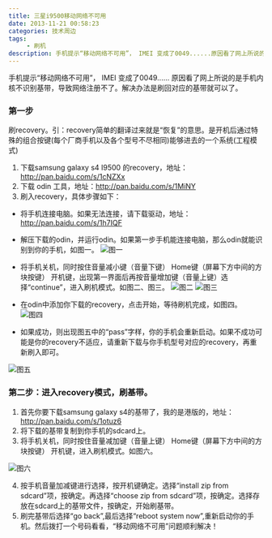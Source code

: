 ```yaml
---
title: 三星i9500移动网络不可用
date: 2013-11-21 00:58:23
categories: 技术周边
tags:
     - 刷机
description: 手机提示“移动网络不可用”， IMEI 变成了0049......原因看了网上所说的是手机内核不识别基带，导致网络注册不了。解决办法是刷回对应的基带就可以了
---
```


手机提示“移动网络不可用”， IMEI 变成了0049...... 原因看了网上所说的是手机内核不识别基带，导致网络注册不了。解决办法是刷回对应的基带就可以了。

### 第一步
刷recovery。引：recovery简单的翻译过来就是“恢复”的意思。是开机后通过特殊的组合按键(每个厂商手机以及各个型号不尽相同)能够进去的一个系统(工程模式)
1. 下载samsung galaxy s4 I9500 的recovery，地址：http://pan.baidu.com/s/1cNZXx
2. 下载 odin 工具，地址：http://pan.baidu.com/s/1MiNY
3. 刷入recovery，具体步骤如下：
- 将手机连接电脑。如果无法连接，请下载驱动，地址：http://pan.baidu.com/s/1h7IQF

- 解压下载的odin，并运行odin。如果第一步手机能连接电脑，那么odin就能识别到你的手机，如图一。
![图一](01.jpg)

- 将手机关机，同时按住音量减小键（音量下键） Home键（屏幕下方中间的方块按键） 开机键，出现第一界面后再按音量增加键（音量上键）选择“continue”，进入刷机模式。如图二、图三。
![图二](02.jpg)
![图三](03.jpg)

- 在odin中添加你下载的recovery，点击开始，等待刷机完成，如图四。
![图四](04.jpg)

- 如果成功，则出现图五中的“pass”字样，你的手机会重新启动。如果不成功可能是你的recovery不适应，请重新下载与你手机型号对应的recovery，再重新刷入即可。

![图五](05.jpg)

### 第二步：进入recovery模式，刷基带。
1. 首先你要下载samsung galaxy s4的基带了，我的是港版的，地址：http://pan.baidu.com/s/1otuz6
2. 将下载的基带复制到你手机的sdcard上。
3. 将手机关机，同时按住音量减加键（音量上键） Home键（屏幕下方中间的方块按键） 开机键，进入刷机模式。如图六。

![图六](06.jpg)

4. 按手机音量加减键进行选择，按开机键确定。选择“install zip from sdcard”项，按确定。再选择“choose zip from sdcard”项，按确定。选择存放在sdcard上的基带文件，按确定，开始刷基带。
5. 刷完基带后选择“go back”,最后选择“reboot system now”,重新启动你的手机。然后拨打一个号码看看，“移动网络不可用”问题顺利解决！
